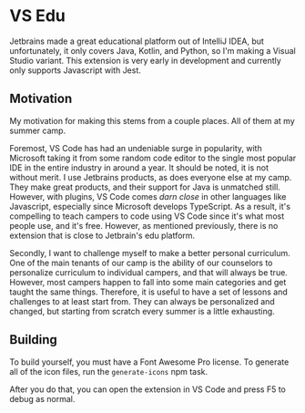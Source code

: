 # VS Edu

Jetbrains made a great educational platform out of IntelliJ IDEA, but unfortunately, it only covers Java, Kotlin, and Python,
so I'm making a Visual Studio variant. This extension is very early in development and currently only supports 
Javascript with Jest.

## Motivation

My motivation for making this stems from a couple places. All of them at my summer camp.

Foremost, VS Code has had an undeniable surge in popularity, with Microsoft taking it from some random code editor to the single most popular IDE in the
entire industry in around a year. It should be noted, it is not without merit. I use Jetbrains products, as does everyone else at my camp. They make great products,
and their support for Java is unmatched still. However, with plugins, VS Code comes _darn close_ in other languages like Javascript, especially since Microsoft develops
TypeScript. As a result, it's compelling to teach campers to code using VS Code since it's what most people use, and it's free. However, as mentioned previously, there is no
extension that is close to Jetbrain's edu platform.

Secondly, I want to challenge myself to make a better personal curriculum. One of the main tenants of our camp is the ability of our counselors to personalize curriculum to
individual campers, and that will always be true. However, most campers happen to fall into some main categories and get taught the same things. Therefore, it is useful to
have a set of lessons and challenges to at least start from. They can always be personalized and changed, but starting from scratch every summer is a little exhausting.

## Building

To build yourself, you must have a Font Awesome Pro license. To generate
all of the icon files, run the `generate-icons` npm task.

After you do that, you can open the extension in VS Code and press F5 to
debug as normal.
